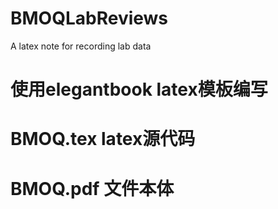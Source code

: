 # BMOQLabReviews
A latex note for recording lab data
# 使用elegantbook latex模板编写
# BMOQ.tex latex源代码
# BMOQ.pdf 文件本体
